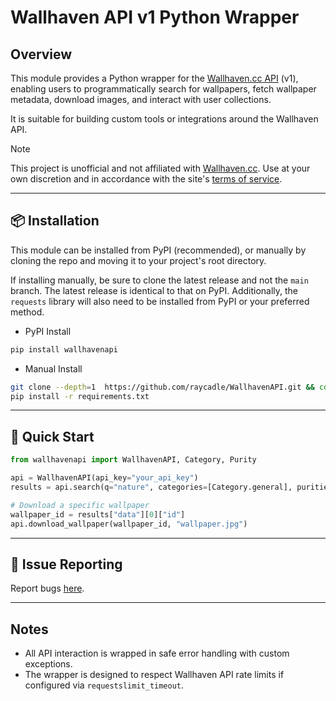# Wallhaven API v1 Python Wrapper

## Overview

This module provides a Python wrapper for the [Wallhaven.cc API](https://wallhaven.cc/help/api) (v1), enabling users to programmatically search for wallpapers, fetch wallpaper metadata, download images, and interact with user collections.

It is suitable for building custom tools or integrations around the Wallhaven API.

> [!Note]
> This project is unofficial and not affiliated with [Wallhaven.cc](https://wallhaven.cc).
> Use at your own discretion and in accordance with the site's [terms of service](https://wallhaven.cc/about).

---

## 📦 Installation

This module can be installed from PyPI (recommended), or manually by cloning the repo and moving it to your project's root directory.

If installing manually, be sure to clone the latest release and not the `main` branch. The latest release is identical to that on PyPI.
Additionally, the `requests` library will also need to be installed from PyPI or your preferred method.

* PyPI Install
```bash
pip install wallhavenapi
```

* Manual Install
```bash
git clone --depth=1  https://github.com/raycadle/WallhavenAPI.git && cd WallhavenAPI
pip install -r requirements.txt
```

---

## 🚀 Quick Start

```python
from wallhavenapi import WallhavenAPI, Category, Purity

api = WallhavenAPI(api_key="your_api_key")
results = api.search(q="nature", categories=[Category.general], purities=[Purity.sfw])

# Download a specific wallpaper
wallpaper_id = results["data"][0]["id"]
api.download_wallpaper(wallpaper_id, "wallpaper.jpg")
```

---

## 🐛 Issue Reporting

Report bugs [here](https://github.com/raycadle/WallhavenAPI/issues).

---

## Notes

* All API interaction is wrapped in safe error handling with custom exceptions.
* The wrapper is designed to respect Wallhaven API rate limits if configured via `requestslimit_timeout`.
